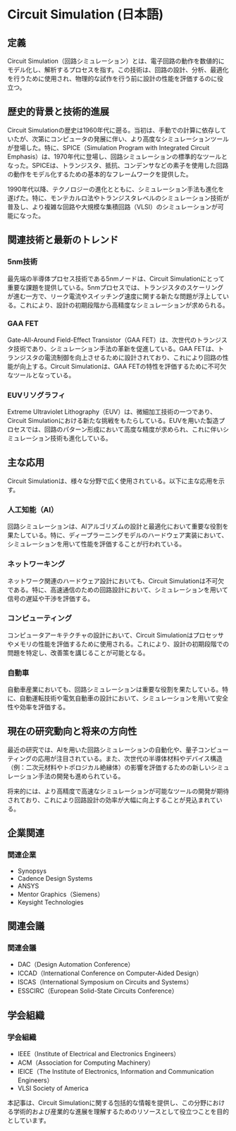 # Circuit Simulation (日本語)

## 定義

Circuit Simulation（回路シミュレーション）とは、電子回路の動作を数値的にモデル化し、解析するプロセスを指す。この技術は、回路の設計、分析、最適化を行うために使用され、物理的な試作を行う前に設計の性能を評価するのに役立つ。

## 歴史的背景と技術的進展

Circuit Simulationの歴史は1960年代に遡る。当初は、手動での計算に依存していたが、次第にコンピュータの発展に伴い、より高度なシミュレーションツールが登場した。特に、SPICE（Simulation Program with Integrated Circuit Emphasis）は、1970年代に登場し、回路シミュレーションの標準的なツールとなった。SPICEは、トランジスタ、抵抗、コンデンサなどの素子を使用した回路の動作をモデル化するための基本的なフレームワークを提供した。

1990年代以降、テクノロジーの進化とともに、シミュレーション手法も進化を遂げた。特に、モンテカルロ法やトランジスタレベルのシミュレーション技術が普及し、より複雑な回路や大規模な集積回路（VLSI）のシミュレーションが可能になった。

## 関連技術と最新のトレンド

### 5nm技術

最先端の半導体プロセス技術である5nmノードは、Circuit Simulationにとって重要な課題を提供している。5nmプロセスでは、トランジスタのスケーリングが進む一方で、リーク電流やスイッチング速度に関する新たな問題が浮上している。これにより、設計の初期段階から高精度なシミュレーションが求められる。

### GAA FET

Gate-All-Around Field-Effect Transistor（GAA FET）は、次世代のトランジスタ技術であり、シミュレーション手法の革新を促進している。GAA FETは、トランジスタの電流制御を向上させるために設計されており、これにより回路の性能が向上する。Circuit Simulationは、GAA FETの特性を評価するために不可欠なツールとなっている。

### EUVリソグラフィ

Extreme Ultraviolet Lithography（EUV）は、微細加工技術の一つであり、Circuit Simulationにおける新たな挑戦をもたらしている。EUVを用いた製造プロセスでは、回路のパターン形成において高度な精度が求められ、これに伴いシミュレーション技術も進化している。

## 主な応用

Circuit Simulationは、様々な分野で広く使用されている。以下に主な応用を示す。

### 人工知能（AI）

回路シミュレーションは、AIアルゴリズムの設計と最適化において重要な役割を果たしている。特に、ディープラーニングモデルのハードウェア実装において、シミュレーションを用いて性能を評価することが行われている。

### ネットワーキング

ネットワーク関連のハードウェア設計においても、Circuit Simulationは不可欠である。特に、高速通信のための回路設計において、シミュレーションを用いて信号の遅延や干渉を評価する。

### コンピューティング

コンピュータアーキテクチャの設計において、Circuit Simulationはプロセッサやメモリの性能を評価するために使用される。これにより、設計の初期段階での問題を特定し、改善策を講じることが可能となる。

### 自動車

自動車産業においても、回路シミュレーションは重要な役割を果たしている。特に、自動運転技術や電気自動車の設計において、シミュレーションを用いて安全性や効率を評価する。

## 現在の研究動向と将来の方向性

最近の研究では、AIを用いた回路シミュレーションの自動化や、量子コンピューティングの応用が注目されている。また、次世代の半導体材料やデバイス構造（例：二次元材料やトポロジカル絶縁体）の影響を評価するための新しいシミュレーション手法の開発も進められている。

将来的には、より高精度で高速なシミュレーションが可能なツールの開発が期待されており、これにより回路設計の効率が大幅に向上することが見込まれている。

## 企業関連

### 関連企業

- Synopsys
- Cadence Design Systems
- ANSYS
- Mentor Graphics（Siemens）
- Keysight Technologies

## 関連会議

### 関連会議

- DAC（Design Automation Conference）
- ICCAD（International Conference on Computer-Aided Design）
- ISCAS（International Symposium on Circuits and Systems）
- ESSCIRC（European Solid-State Circuits Conference）

## 学会組織

### 学会組織

- IEEE（Institute of Electrical and Electronics Engineers）
- ACM（Association for Computing Machinery）
- IEICE（The Institute of Electronics, Information and Communication Engineers）
- VLSI Society of America

本記事は、Circuit Simulationに関する包括的な情報を提供し、この分野における学術的および産業的な進展を理解するためのリソースとして役立つことを目的としています。